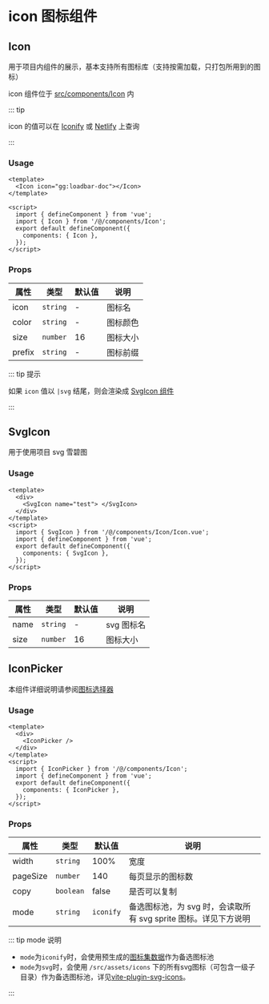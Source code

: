 # icon 图标组件

## Icon

用于项目内组件的展示，基本支持所有图标库（支持按需加载，只打包所用到的图标）

icon 组件位于 [src/components/Icon](https://github.com/vbenjs/vue-vben-admin/tree/main/src/components/Icon) 内

::: tip

icon 的值可以在 [Iconify](https://iconify.design) 或 [Netlify](https://icones.netlify.app/collection/ant-design) 上查询

:::

### Usage

```vue
<template>
  <Icon icon="gg:loadbar-doc"></Icon>
</template>

<script>
  import { defineComponent } from 'vue';
  import { Icon } from '/@/components/Icon';
  export default defineComponent({
    components: { Icon },
  });
</script>
```

### Props

| 属性   | 类型     | 默认值 | 说明     |
| ------ | -------- | ------ | -------- |
| icon   | `string` | -      | 图标名   |
| color  | `string` | -      | 图标颜色 |
| size   | `number` | 16     | 图标大小 |
| prefix | `string` | -      | 图标前缀 |

::: tip 提示

如果 `icon` 值以 `|svg` 结尾，则会渲染成 [SvgIcon 组件](#SvgIcon)

:::

## SvgIcon

用于使用项目 svg 雪碧图

### Usage

```vue
<template>
  <div>
    <SvgIcon name="test"> </SvgIcon>
  </div>
</template>
<script>
  import { SvgIcon } from '/@/components/Icon/Icon.vue';
  import { defineComponent } from 'vue';
  export default defineComponent({
    components: { SvgIcon },
  });
</script>
```

### Props

| 属性 | 类型     | 默认值 | 说明       |
| ---- | -------- | ------ | ---------- |
| name | `string` | -      | svg 图标名 |
| size | `number` | 16     | 图标大小   |

## IconPicker

本组件详细说明请参阅[图标选择器](../dep/icon.html#图标选择器)

### Usage

```vue
<template>
  <div>
    <IconPicker />
  </div>
</template>
<script>
  import { IconPicker } from '/@/components/Icon';
  import { defineComponent } from 'vue';
  export default defineComponent({
    components: { IconPicker },
  });
</script>
```

### Props

| 属性     | 类型      | 默认值    | 说明                                          |
| -------- | --------- | --------- | --------------------------------------------- |
| width    | `string`  | 100%      | 宽度                                          |
| pageSize | `number`  | 140       | 每页显示的图标数                              |
| copy     | `boolean` | false     | 是否可以复制                                  |
| mode     | `string`  | `iconify` | 备选图标池，为 svg 时，会读取所有 svg sprite 图标。详见下方说明 |


::: tip mode 说明

- `mode`为`iconify`时，会使用预生成的[图标集数据](../dep/icon.html#图标集预生成)作为备选图标池
- `mode`为`svg`时，会使用 `/src/assets/icons` 下的所有svg图标（可包含一级子目录）作为备选图标池，详见[vite-plugin-svg-icons](https://github.com/vbenjs/vite-plugin-svg-icons/blob/main/README.zh_CN.md#vite-plugin-svg-icons)。

:::
